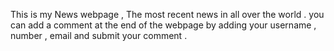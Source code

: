 This is my News webpage , The most recent news in all over the world . you can add a comment at the end of the webpage by adding your username , number , email and submit your comment .
